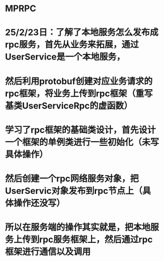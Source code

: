 # MPRPC

# 25/2/23日：了解了本地服务怎么发布成rpc服务，首先从业务来拓展，通过UserService是一个本地服务，
# 然后利用protobuf创建对应业务请求的rpc框架，将业务上传到rpc框架（重写基类UserServiceRpc的虚函数）
# 学习了rpc框架的基础类设计，首先设计一个框架的单例类进行一些初始化（未写具体操作）
# 然后创建一个rpc网络服务对象，把UserServic对象发布到rpc节点上（具体操作还没写）
# 所以在服务端的操作其实就是，把本地服务上传到rpc服务框架上，然后通过rpc框架进行通信以及调用
